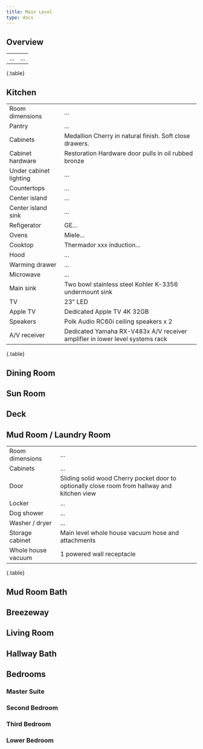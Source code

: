 ```yaml
---
title: Main Level
type: docs
---
```


## Overview

| | |
|-|-|
|...|...|
{.table}

## Kitchen

| | |
|-|-|
|Room dimensions|...|
|Pantry|...|
|Cabinets|Medallion Cherry in natural finish. Soft close drawers.|
|Cabinet hardware|Restoration Hardware door pulls in oil rubbed bronze|
|Under cabinet lighting|...|
|Countertops|...|
|Center island|...|
|Center island sink|...|
|Refigerator|GE...|
|Ovens|Miele...|
|Cooktop|Thermador xxx induction...|
|Hood|...|
|Warming drawer|...|
|Microwave|...|
|Main sink|Two bowl stainless steel Kohler K-3356 undermount sink|
|TV|23" LED|
|Apple TV|Dedicated Apple TV 4K 32GB|
|Speakers|Polk Audio RC60i ceiling speakers x 2|
|A/V receiver|Dedicated Yamaha RX-V483x A/V receiver amplifier in lower level systems rack|
{.table}

## Dining Room

## Sun Room

## Deck

## Mud Room / Laundry Room

| | |
|-|-|
|Room dimensions|...|
|Cabinets|...|
|Door|Sliding solid wood Cherry pocket door to optionally close room from hallway and kitchen view|
|Locker|...|
|Dog shower|...|
|Washer / dryer|...|
|Storage cabinet|Main level whole house vacuum hose and attachments|
|Whole house vacuum|1 powered wall receptacle|
{.table}

## Mud Room Bath

## Breezeway

## Living Room

## Hallway Bath

## Bedrooms

### Master Suite

### Second Bedroom

### Third Bedroom

### Lower Bedroom
